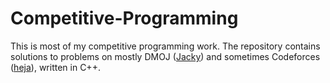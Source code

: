 # Competitive-Programming

This is most of my competitive programming work. The repository contains solutions to problems on mostly DMOJ ([Jacky](https://dmoj.ca/user/Jacky)) and sometimes Codeforces ([heja](http://codeforces.com/profile/heja)), written in C++. 
